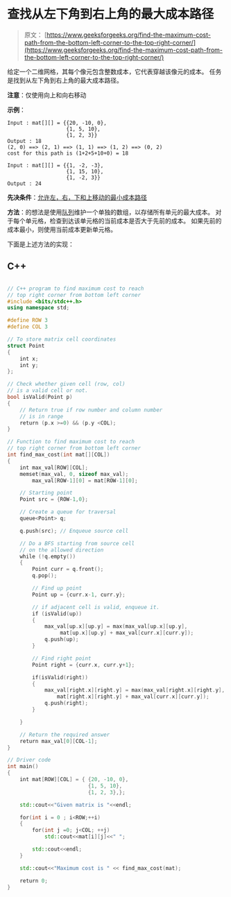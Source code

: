 # 查找从左下角到右上角的最大成本路径

> 原文： [https://www.geeksforgeeks.org/find-the-maximum-cost-path-from-the-bottom-left-corner-to-the-top-right-corner/](https://www.geeksforgeeks.org/find-the-maximum-cost-path-from-the-bottom-left-corner-to-the-top-right-corner/)

给定一个二维网格，其每个像元包含整数成本，它代表穿越该像元的成本。 任务是找到从左下角到右上角的最大成本路径。

**注意**：仅使用向上和向右移动

**示例**：

```
Input : mat[][] = {{20, -10, 0}, 
                   {1, 5, 10}, 
                   {1, 2, 3}}
Output : 18
(2, 0) ==> (2, 1) ==> (1, 1) ==> (1, 2) ==> (0, 2)  
cost for this path is (1+2+5+10+0) = 18

Input : mat[][] = {{1, -2, -3}, 
                   {1, 15, 10},
                   {1, -2, 3}}
Output : 24

```

**先决条件**：[允许左，右，下和上移动的最小成本路径](https://www.geeksforgeeks.org/minimum-cost-path-left-right-bottom-moves-allowed/)

**方法**：的想法是使用[队列](http://www.geeksforgeeks.org/queue-data-structure/)维护一个单独的数组，以存储所有单元的最大成本。 对于每个单元格，检查到达该单元格的当前成本是否大于先前的成本。 如果先前的成本最小，则使用当前成本更新单元格。

下面是上述方法的实现：

## C++

```cpp

// C++ program to find maximum cost to reach  
// top right corner from bottom left corner 
#include <bits/stdc++.h> 
using namespace std;  

#define ROW 3 
#define COL 3  

// To store matrix cell coordinates  
struct Point  
{  
    int x;  
    int y;  
};  

// Check whether given cell (row, col)  
// is a valid cell or not.  
bool isValid(Point p)  
{  
    // Return true if row number and column number  
    // is in range  
    return (p.x >=0) && (p.y <COL);  
}  

// Function to find maximum cost to reach  
// top right corner from bottom left corner 
int find_max_cost(int mat[][COL])  
{  
    int max_val[ROW][COL];  
    memset(max_val, 0, sizeof max_val); 
        max_val[ROW-1][0] = mat[ROW-1][0];  

    // Starting point     
    Point src = {ROW-1,0}; 

    // Create a queue for traversal  
    queue<Point> q;  

    q.push(src); // Enqueue source cell  

    // Do a BFS starting from source cell  
    // on the allowed direction 
    while (!q.empty())  
    {  
        Point curr = q.front(); 
        q.pop();  

        // Find up point 
        Point up = {curr.x-1, curr.y}; 

        // if adjacent cell is valid, enqueue it.  
        if (isValid(up))  
        {  
            max_val[up.x][up.y] = max(max_val[up.x][up.y],  
                 mat[up.x][up.y] + max_val[curr.x][curr.y]); 
            q.push(up); 
        } 

        // Find right point     
        Point right = {curr.x, curr.y+1}; 

        if(isValid(right))  
        {  
            max_val[right.x][right.y] = max(max_val[right.x][right.y], 
                mat[right.x][right.y] + max_val[curr.x][curr.y]); 
            q.push(right); 
        } 

    }  

    // Return the required answer 
    return max_val[0][COL-1];  
}  

// Driver code 
int main()  
{  
    int mat[ROW][COL] = { {20, -10, 0}, 
                          {1, 5, 10}, 
                          {1, 2, 3},};  

    std::cout<<"Given matrix is "<<endl; 

    for(int i = 0 ; i<ROW;++i) 
    { 
        for(int j =0; j<COL; ++j) 
            std::cout<<mat[i][j]<<" "; 

        std::cout<<endl; 
    } 

    std::cout<<"Maximum cost is " << find_max_cost(mat);  

    return 0;  
}  

```